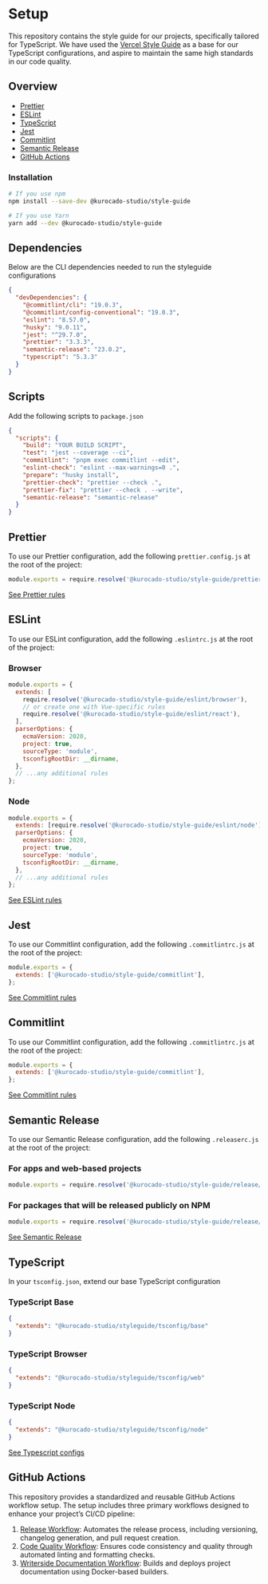 # Setup

This repository contains the style guide for our projects, specifically tailored for TypeScript. We
have used the [Vercel Style Guide](https://github.com/vercel/style-guide) as a base for our
TypeScript configurations, and aspire to maintain the same high standards in our code quality.

## Overview

- [Prettier](#prettier)
- [ESLint](#eslint)
- [TypeScript](#typescript)
- [Jest](#jest)
- [Commitlint](#commitlint)
- [Semantic Release](#semantic-release)
- [GitHub Actions](#github-actions)

### Installation

```bash
# If you use npm
npm install --save-dev @kurocado-studio/style-guide

# If you use Yarn
yarn add --dev @kurocado-studio/style-guide
```

## Dependencies

Below are the CLI dependencies needed to run the styleguide configurations

```json
{
  "devDependencies": {
    "@commitlint/cli": "19.0.3",
    "@commitlint/config-conventional": "19.0.3",
    "eslint": "8.57.0",
    "husky": "9.0.11",
    "jest": "^29.7.0",
    "prettier": "3.3.3",
    "semantic-release": "23.0.2",
    "typescript": "5.3.3"
  }
}
```

## Scripts

Add the following scripts to `package.json`

```json
{
  "scripts": {
    "build": "YOUR BUILD SCRIPT",
    "test": "jest --coverage --ci",
    "commitlint": "pnpm exec commitlint --edit",
    "eslint-check": "eslint --max-warnings=0 .",
    "prepare": "husky install",
    "prettier-check": "prettier --check .",
    "prettier-fix": "prettier --check . --write",
    "semantic-release": "semantic-release"
  }
}
```

## Prettier

To use our Prettier configuration, add the following `prettier.config.js` at the root of the
project:

```javascript
module.exports = require.resolve('@kurocado-studio/style-guide/prettier');
```

[See Prettier rules](https://github.com/Kurocado-Studio/styleguide/blob/main/src/prettier/)

## ESLint

To use our ESLint configuration, add the following `.eslintrc.js` at the root of the project:

### Browser

```javascript
module.exports = {
  extends: [
    require.resolve('@kurocado-studio/style-guide/eslint/browser'),
    // or create one with Vue-specific rules
    require.resolve('@kurocado-studio/style-guide/eslint/react'),
  ],
  parserOptions: {
    ecmaVersion: 2020,
    project: true,
    sourceType: 'module',
    tsconfigRootDir: __dirname,
  },
  // ...any additional rules
};
```

### Node

```javascript
module.exports = {
  extends: [require.resolve('@kurocado-studio/style-guide/eslint/node')],
  parserOptions: {
    ecmaVersion: 2020,
    project: true,
    sourceType: 'module',
    tsconfigRootDir: __dirname,
  },
  // ...any additional rules
};
```

[See ESLint rules](https://github.com/Kurocado-Studio/styleguide/tree/main/src/eslint)

## Jest

To use our Commitlint configuration, add the following `.commitlintrc.js` at the root of the
project:

```javascript
module.exports = {
  extends: ['@kurocado-studio/style-guide/commitlint'],
};
```

[See Commitlint rules](https://github.com/Kurocado-Studio/styleguide/tree/main/src/commitlint)

## Commitlint

To use our Commitlint configuration, add the following `.commitlintrc.js` at the root of the
project:

```javascript
module.exports = {
  extends: ['@kurocado-studio/style-guide/commitlint'],
};
```

[See Commitlint rules](https://github.com/Kurocado-Studio/styleguide/tree/main/src/commitlint)

## Semantic Release

To use our Semantic Release configuration, add the following `.releaserc.js` at the root of the
project:

### For apps and web-based projects

```javascript
module.exports = require.resolve('@kurocado-studio/style-guide/release/app');
```

### For packages that will be released publicly on NPM

```javascript
module.exports = require.resolve('@kurocado-studio/style-guide/release/npm');
```

[See Semantic Release](https://github.com/Kurocado-Studio/styleguide/tree/main/src/semantic-release)

## TypeScript

In your `tsconfig.json`, extend our base TypeScript configuration

### TypeScript Base

```json
{
  "extends": "@kurocado-studio/styleguide/tsconfig/base"
}
```

### TypeScript Browser

```json
{
  "extends": "@kurocado-studio/styleguide/tsconfig/web"
}
```

### TypeScript Node

```json
{
  "extends": "@kurocado-studio/styleguide/tsconfig/node"
}
```

[See Typescript configs](https://github.com/Kurocado-Studio/styleguide/tree/main/src/tsconfig)

## GitHub Actions

This repository provides a standardized and reusable GitHub Actions workflow setup. The setup
includes three primary workflows designed to enhance your project’s CI/CD pipeline:

1. [Release Workflow](Release.md): Automates the release process, including versioning, changelog
   generation, and pull request creation.
2. [Code Quality Workflow](Code-Quality.md): Ensures code consistency and quality through automated
   linting and formatting checks.
3. [Writerside Documentation Workflow](Writerside.md): Builds and deploys project documentation
   using Docker-based builders.
